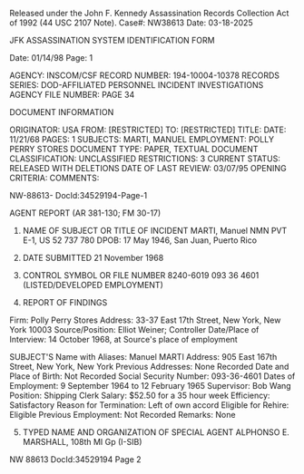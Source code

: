Released under the John F. Kennedy
Assassination Records Collection Act of
1992 (44 USC 2107 Note). Case#: NW38613 Date: 03-18-2025

JFK ASSASSINATION SYSTEM
IDENTIFICATION FORM

Date: 01/14/98
Page: 1

AGENCY: INSCOM/CSF
RECORD NUMBER: 194-10004-10378
RECORDS SERIES: DOD-AFFILIATED PERSONNEL INCIDENT INVESTIGATIONS
AGENCY FILE NUMBER: PAGE 34

DOCUMENT INFORMATION

ORIGINATOR: USA
FROM: [RESTRICTED]
TO: [RESTRICTED]
TITLE:
DATE: 11/21/68
PAGES: 1
SUBJECTS: MARTI, MANUEL
EMPLOYMENT: POLLY PERRY STORES
DOCUMENT TYPE: PAPER, TEXTUAL DOCUMENT
CLASSIFICATION: UNCLASSIFIED
RESTRICTIONS: 3
CURRENT STATUS: RELEASED WITH DELETIONS
DATE OF LAST REVIEW: 03/07/95
OPENING CRITERIA:
COMMENTS:

NW-88613- DocId:34529194-Page-1

AGENT REPORT (AR 381-130; FM 30-17)

1. NAME OF SUBJECT OR TITLE OF INCIDENT
MARTI, Manuel NMN
PVT E-1, US 52 737 780
DPOB: 17 May 1946, San Juan, Puerto Rico

2. DATE SUBMITTED
21 November 1968

3. CONTROL SYMBOL OR FILE NUMBER
8240-6019
093 36 4601
(LISTED/DEVELOPED EMPLOYMENT)

4. REPORT OF FINDINGS

Firm: Polly Perry Stores
Address: 33-37 East 17th Street, New York, New York 10003
Source/Position: Elliot Weiner; Controller
Date/Place of Interview: 14 October 1968, at Source's place of employment

SUBJECT'S Name with Aliases: Manuel MARTI
Address: 905 East 167th Street, New York, New York
Previous Addresses: None Recorded
Date and Place of Birth: Not Recorded
Social Security Number: 093-36-4601
Dates of Employment: 9 September 1964 to 12 February 1965
Supervisor: Bob Wang
Position: Shipping Clerk
Salary: $52.50 for a 35 hour week
Efficiency: Satisfactory
Reason for Termination: Left of own accord
Eligible for Rehire: Eligible
Previous Employment: Not Recorded
Remarks: None

5. TYPED NAME AND ORGANIZATION OF SPECIAL AGENT
ALPHONSO E. MARSHALL, 108th MI Gp (I-SIB)

NW 88613 DocId:34529194 Page 2
